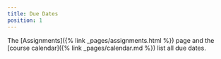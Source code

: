 ```yaml
---
title: Due Dates
position: 1
---
```


The [Assignments]({% link _pages/assignments.html %}) page and the [course calendar]({% link _pages/calendar.md %}) list all due dates.
